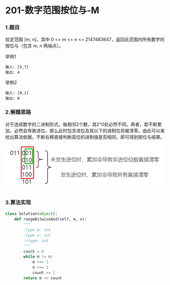 # 201-数字范围按位与-M

### 1.题目

给定范围 [m, n]，其中 0 <= m <= n <= 2147483647，返回此范围内所有数字的按位与（包含 m, n 两端点）。

举例1

```
输入: [5,7]
输出: 4
```

举例2

```
输入: [0,1]
输出: 0
```



### 2.解题思路

对于连续数字的二进制形式，每相邻2个数，其2^0处必然不同。再者，若不断累加，必然会导致进位，那么此时包含进位及其以下的进制位将被清零。由此可以来给出算法依据，不断右移直接判断高位的进制值是否相同，即可得到按位与结果。

![](./img/201-1.png)



### 3.算法实现

```python
class Solution(object):
    def rangeBitwiseAnd(self, m, n):
        """
        :type m: int
        :type n: int
        :rtype: int
        """
        count = 0
        while m != n:
            m >>= 1
            n >>= 1
            count += 1
        return m << count
```

